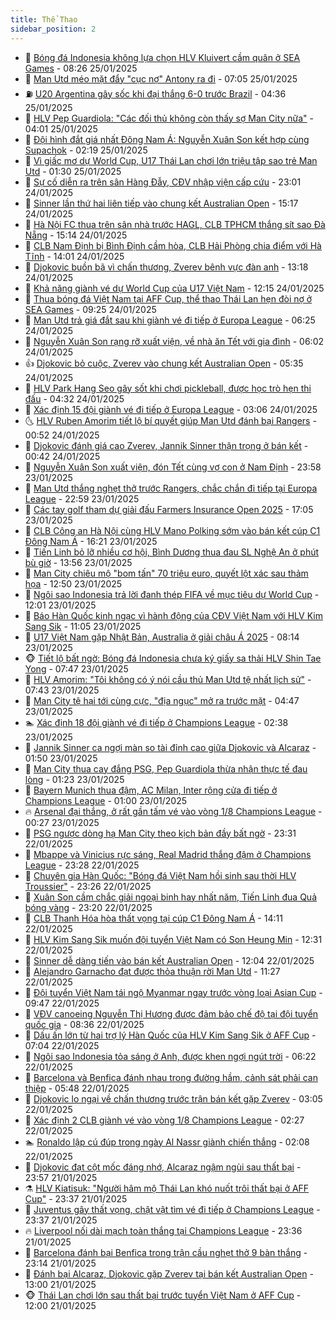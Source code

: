 ```yaml
---
title: Thể Thao
sidebar_position: 2
---
```


<!-- dantri-the-thao:START -->
- 🎡 [Bóng đá Indonesia không lựa chọn HLV Kluivert cầm quân ở SEA Games](https://dantri.com.vn/the-thao/bong-da-indonesia-khong-lua-chon-hlv-kluivert-cam-quan-o-sea-games-20250125113551273.htm) - 08:26 25/01/2025
- 💯 [Man Utd méo mặt đẩy &quot;cục nợ&quot; Antony ra đi](https://dantri.com.vn/the-thao/man-utd-meo-mat-day-cuc-no-antony-ra-di-20250125140552792.htm) - 07:05 25/01/2025
- ⛽️ [U20 Argentina gây sốc khi đại thắng 6-0 trước Brazil](https://dantri.com.vn/the-thao/u20-argentina-gay-soc-khi-dai-thang-6-0-truoc-brazil-20250125113601127.htm) - 04:36 25/01/2025
- 💃 [HLV Pep Guardiola: &quot;Các đối thủ không còn thấy sợ Man City nữa&quot;](https://dantri.com.vn/the-thao/hlv-pep-guardiola-cac-doi-thu-khong-con-thay-so-man-city-nua-20250125100020692.htm) - 04:01 25/01/2025
- 🌈 [Đội hình đắt giá nhất Đông Nam Á: Nguyễn Xuân Son kết hợp cùng Supachok](https://dantri.com.vn/the-thao/doi-hinh-dat-gia-nhat-dong-nam-a-nguyen-xuan-son-ket-hop-cung-supachok-20250125001912781.htm) - 02:19 25/01/2025
- 🦅 [Vì giấc mơ dự World Cup, U17 Thái Lan chơi lớn triệu tập sao trẻ Man Utd](https://dantri.com.vn/the-thao/vi-giac-mo-du-world-cup-u17-thai-lan-choi-lon-trieu-tap-sao-tre-man-utd-20250124225140472.htm) - 01:30 25/01/2025
- 🌝 [Sự cố diễn ra trên sân Hàng Đẫy, CĐV nhập viện cấp cứu](https://dantri.com.vn/the-thao/su-co-dien-ra-tren-san-hang-day-cdv-nhap-vien-cap-cuu-20250124230717455.htm) - 23:01 24/01/2025
- 🚀 [Sinner lần thứ hai liên tiếp vào chung kết Australian Open](https://dantri.com.vn/the-thao/sinner-lan-thu-hai-lien-tiep-vao-chung-ket-australian-open-20250124221726870.htm) - 15:17 24/01/2025
- 🎉 [Hà Nội FC thua trên sân nhà trước HAGL, CLB TPHCM thắng sít sao Đà Nẵng](https://dantri.com.vn/the-thao/ha-noi-fc-thua-tren-san-nha-truoc-hagl-clb-tphcm-thang-sit-sao-da-nang-20250124215538968.htm) - 15:14 24/01/2025
- 📝 [CLB Nam Định bị Bình Định cầm hòa, CLB Hải Phòng chia điểm với Hà Tĩnh](https://dantri.com.vn/the-thao/clb-nam-dinh-bi-binh-dinh-cam-hoa-clb-hai-phong-chia-diem-voi-ha-tinh-20250124205811068.htm) - 14:01 24/01/2025
- 🦄 [Djokovic buồn bã vì chấn thương, Zverev bênh vực đàn anh](https://dantri.com.vn/the-thao/djokovic-buon-ba-vi-chan-thuong-zverev-benh-vuc-dan-anh-20250124201710495.htm) - 13:18 24/01/2025
- 🎉 [Khả năng giành vé dự World Cup của U17 Việt Nam](https://dantri.com.vn/the-thao/kha-nang-gianh-ve-du-world-cup-cua-u17-viet-nam-20250124185332438.htm) - 12:15 24/01/2025
- 💼 [Thua bóng đá Việt Nam tại AFF Cup, thể thao Thái Lan hẹn đòi nợ ở SEA Games](https://dantri.com.vn/the-thao/thua-bong-da-viet-nam-tai-aff-cup-the-thao-thai-lan-hen-doi-no-o-sea-games-20250124142314941.htm) - 09:25 24/01/2025
- 🤡 [Man Utd trả giá đắt sau khi giành vé đi tiếp ở Europa League](https://dantri.com.vn/the-thao/man-utd-tra-gia-dat-sau-khi-gianh-ve-di-tiep-o-europa-league-20250124132510615.htm) - 06:25 24/01/2025
- 🦆 [Nguyễn Xuân Son rạng rỡ xuất viện, về nhà ăn Tết với gia đình](https://dantri.com.vn/the-thao/nguyen-xuan-son-rang-ro-xuat-vien-ve-nha-an-tet-voi-gia-dinh-20250124130200924.htm) - 06:02 24/01/2025
- 👍 [Djokovic bỏ cuộc, Zverev vào chung kết Australian Open](https://dantri.com.vn/the-thao/djokovic-bo-cuoc-zverev-vao-chung-ket-australian-open-20250124123401007.htm) - 05:35 24/01/2025
- 💼 [HLV Park Hang Seo gây sốt khi chơi pickleball, được học trò hẹn thi đấu](https://dantri.com.vn/the-thao/hlv-park-hang-seo-gay-sot-khi-choi-pickleball-duoc-hoc-tro-hen-thi-dau-20250124113233370.htm) - 04:32 24/01/2025
- 🦒 [Xác định 15 đội giành vé đi tiếp ở Europa League](https://dantri.com.vn/the-thao/xac-dinh-15-doi-gianh-ve-di-tiep-o-europa-league-20250124100532933.htm) - 03:06 24/01/2025
- 🌜 [HLV Ruben Amorim tiết lộ bí quyết giúp Man Utd đánh bại Rangers](https://dantri.com.vn/the-thao/hlv-ruben-amorim-tiet-lo-bi-quyet-giup-man-utd-danh-bai-rangers-20250124074403614.htm) - 00:52 24/01/2025
- 🦆 [Djokovic đánh giá cao Zverev, Jannik Sinner thận trọng ở bán kết](https://dantri.com.vn/the-thao/djokovic-danh-gia-cao-zverev-jannik-sinner-than-trong-o-ban-ket-20250124073941091.htm) - 00:42 24/01/2025
- 💪 [Nguyễn Xuân Son xuất viện, đón Tết cùng vợ con ở Nam Định](https://dantri.com.vn/the-thao/nguyen-xuan-son-xuat-vien-don-tet-cung-vo-con-o-nam-dinh-20250124064756448.htm) - 23:58 23/01/2025
- 🧠 [Man Utd thắng nghẹt thở trước Rangers, chắc chắn đi tiếp tại Europa League](https://dantri.com.vn/the-thao/man-utd-thang-nghet-tho-truoc-rangers-chac-chan-di-tiep-tai-europa-league-20250124055857191.htm) - 22:59 23/01/2025
- 🦄 [Các tay golf tham dự giải đấu Farmers Insurance Open 2025](https://dantri.com.vn/the-thao/cac-tay-golf-tham-du-giai-dau-farmers-insurance-open-2025-20250123162924817.htm) - 17:05 23/01/2025
- 🥸 [CLB Công an Hà Nội cùng HLV Mano Polking sớm vào bán kết cúp C1 Đông Nam Á](https://dantri.com.vn/the-thao/clb-cong-an-ha-noi-cung-hlv-mano-polking-som-vao-ban-ket-cup-c1-dong-nam-a-20250123224018338.htm) - 16:21 23/01/2025
- 🤠 [Tiến Linh bỏ lỡ nhiều cơ hội, Bình Dương thua đau SL Nghệ An ở phút bù giờ](https://dantri.com.vn/the-thao/tien-linh-bo-lo-nhieu-co-hoi-binh-duong-thua-dau-sl-nghe-an-o-phut-bu-gio-20250123204426907.htm) - 13:56 23/01/2025
- 👺 [Man City chiêu mộ &quot;bom tấn&quot; 70 triệu euro, quyết lột xác sau thảm họa](https://dantri.com.vn/the-thao/man-city-chieu-mo-bom-tan-70-trieu-euro-quyet-lot-xac-sau-tham-hoa-20250123195001489.htm) - 12:50 23/01/2025
- 📝 [Ngôi sao Indonesia trả lời đanh thép FIFA về mục tiêu dự World Cup](https://dantri.com.vn/the-thao/ngoi-sao-indonesia-tra-loi-danh-thep-fifa-ve-muc-tieu-du-world-cup-20250123155841881.htm) - 12:01 23/01/2025
- 🦆 [Báo Hàn Quốc kinh ngạc vì hành động của CĐV Việt Nam với HLV Kim Sang Sik](https://dantri.com.vn/the-thao/bao-han-quoc-kinh-ngac-vi-hanh-dong-cua-cdv-viet-nam-voi-hlv-kim-sang-sik-20250123170734786.htm) - 11:05 23/01/2025
- 🥳 [U17 Việt Nam gặp Nhật Bản, Australia ở giải châu Á 2025](https://dantri.com.vn/the-thao/u17-viet-nam-gap-nhat-ban-australia-o-giai-chau-a-2025-20250123151128687.htm) - 08:14 23/01/2025
- 🐵 [Tiết lộ bất ngờ: Bóng đá Indonesia chưa ký giấy sa thải HLV Shin Tae Yong](https://dantri.com.vn/the-thao/tiet-lo-bat-ngo-bong-da-indonesia-chua-ky-giay-sa-thai-hlv-shin-tae-yong-20250123121208622.htm) - 07:47 23/01/2025
- 🤩 [HLV Amorim: &quot;Tôi không có ý nói cầu thủ Man Utd tệ nhất lịch sử&quot;](https://dantri.com.vn/the-thao/hlv-amorim-toi-khong-co-y-noi-cau-thu-man-utd-te-nhat-lich-su-20250123102044018.htm) - 07:43 23/01/2025
- 🤠 [Man City tệ hại tới cùng cực, &quot;địa ngục&quot; mở ra trước mặt](https://dantri.com.vn/the-thao/man-city-te-hai-toi-cung-cuc-dia-nguc-mo-ra-truoc-mat-20250123114501049.htm) - 04:47 23/01/2025
- 🏊 [Xác định 18 đội giành vé đi tiếp ở Champions League](https://dantri.com.vn/the-thao/xac-dinh-18-doi-gianh-ve-di-tiep-o-champions-league-20250123093801310.htm) - 02:38 23/01/2025
- 🗽 [Jannik Sinner ca ngợi màn so tài đỉnh cao giữa Djokovic và Alcaraz](https://dantri.com.vn/the-thao/jannik-sinner-ca-ngoi-man-so-tai-dinh-cao-giua-djokovic-va-alcaraz-20250123084534177.htm) - 01:50 23/01/2025
- 🚀 [Man City thua cay đắng PSG, Pep Guardiola thừa nhận thực tế đau lòng](https://dantri.com.vn/the-thao/man-city-thua-cay-dang-psg-pep-guardiola-thua-nhan-thuc-te-dau-long-20250123073950324.htm) - 01:23 23/01/2025
- 🎉 [Bayern Munich thua đậm, AC Milan, Inter rộng cửa đi tiếp ở Champions League](https://dantri.com.vn/the-thao/bayern-munich-thua-dam-ac-milan-inter-rong-cua-di-tiep-o-champions-league-20250123072625331.htm) - 01:00 23/01/2025
- 🔥 [Arsenal đại thắng, ở rất gần tấm vé vào vòng 1/8 Champions League](https://dantri.com.vn/the-thao/arsenal-dai-thang-o-rat-gan-tam-ve-vao-vong-18-champions-league-20250123072707099.htm) - 00:27 23/01/2025
- 🎉 [PSG ngược dòng hạ Man City theo kịch bản đầy bất ngờ](https://dantri.com.vn/the-thao/psg-nguoc-dong-ha-man-city-theo-kich-ban-day-bat-ngo-20250123063056907.htm) - 23:31 22/01/2025
- 🎡 [Mbappe và Vinicius rực sáng, Real Madrid thắng đậm ở Champions League](https://dantri.com.vn/the-thao/mbappe-va-vinicius-ruc-sang-real-madrid-thang-dam-o-champions-league-20250123062843738.htm) - 23:28 22/01/2025
- 🐻 [Chuyên gia Hàn Quốc: &quot;Bóng đá Việt Nam hồi sinh sau thời HLV Troussier&quot;](https://dantri.com.vn/the-thao/chuyen-gia-han-quoc-bong-da-viet-nam-hoi-sinh-sau-thoi-hlv-troussier-20250122194402386.htm) - 23:26 22/01/2025
- 🌊 [Xuân Son cầm chắc giải ngoại binh hay nhất năm, Tiến Linh đua Quả bóng vàng](https://dantri.com.vn/the-thao/xuan-son-cam-chac-giai-ngoai-binh-hay-nhat-nam-tien-linh-dua-qua-bong-vang-20250122232951802.htm) - 23:20 22/01/2025
- 💃 [CLB Thanh Hóa hòa thất vọng tại cúp C1 Đông Nam Á](https://dantri.com.vn/the-thao/clb-thanh-hoa-hoa-that-vong-tai-cup-c1-dong-nam-a-20250122203102689.htm) - 14:11 22/01/2025
- 🤔 [HLV Kim Sang Sik muốn đội tuyển Việt Nam có Son Heung Min](https://dantri.com.vn/the-thao/hlv-kim-sang-sik-muon-doi-tuyen-viet-nam-co-son-heung-min-20250122192509968.htm) - 12:31 22/01/2025
- 🤭 [Sinner dễ dàng tiến vào bán kết Australian Open](https://dantri.com.vn/the-thao/sinner-de-dang-tien-vao-ban-ket-australian-open-20250122185851105.htm) - 12:04 22/01/2025
- 👹 [Alejandro Garnacho đạt được thỏa thuận rời Man Utd](https://dantri.com.vn/the-thao/alejandro-garnacho-dat-duoc-thoa-thuan-roi-man-utd-20250122182712293.htm) - 11:27 22/01/2025
- 🗽 [Đội tuyển Việt Nam tái ngộ Myanmar ngay trước vòng loại Asian Cup](https://dantri.com.vn/the-thao/doi-tuyen-viet-nam-tai-ngo-myanmar-ngay-truoc-vong-loai-asian-cup-20250122162932478.htm) - 09:47 22/01/2025
- 🥳 [VĐV canoeing Nguyễn Thị Hương được đảm bảo chế độ tại đội tuyển  quốc gia](https://dantri.com.vn/the-thao/vdv-canoeing-nguyen-thi-huong-duoc-dam-bao-che-do-tai-doi-tuyen-quoc-gia-20250122153223513.htm) - 08:36 22/01/2025
- 💃 [Dấu ấn lớn từ hai trợ lý Hàn Quốc của HLV Kim Sang Sik ở AFF Cup](https://dantri.com.vn/the-thao/dau-an-lon-tu-hai-tro-ly-han-quoc-cua-hlv-kim-sang-sik-o-aff-cup-20250122125311697.htm) - 07:04 22/01/2025
- 🧰 [Ngôi sao Indonesia tỏa sáng ở Anh, được khen ngợi ngút trời](https://dantri.com.vn/the-thao/ngoi-sao-indonesia-toa-sang-o-anh-duoc-khen-ngoi-ngut-troi-20250122132154768.htm) - 06:22 22/01/2025
- 💪 [Barcelona và Benfica đánh nhau trong đường hầm, cảnh sát phải can thiệp](https://dantri.com.vn/the-thao/barcelona-va-benfica-danh-nhau-trong-duong-ham-canh-sat-phai-can-thiep-20250122124827240.htm) - 05:48 22/01/2025
- 🚀 [Djokovic lo ngại về chấn thương trước trận bán kết gặp Zverev](https://dantri.com.vn/the-thao/djokovic-lo-ngai-ve-chan-thuong-truoc-tran-ban-ket-gap-zverev-20250122070558149.htm) - 03:05 22/01/2025
- 🤠 [Xác định 2 CLB giành vé vào vòng 1/8 Champions League](https://dantri.com.vn/the-thao/xac-dinh-2-clb-gianh-ve-vao-vong-18-champions-league-20250122092724593.htm) - 02:27 22/01/2025
- 🏊 [Ronaldo lập cú đúp trong ngày Al Nassr giành chiến thắng](https://dantri.com.vn/the-thao/ronaldo-lap-cu-dup-trong-ngay-al-nassr-gianh-chien-thang-20250122090304276.htm) - 02:08 22/01/2025
- 🦄 [Djokovic đạt cột mốc đáng nhớ, Alcaraz ngậm ngùi sau thất bại](https://dantri.com.vn/the-thao/djokovic-dat-cot-moc-dang-nho-alcaraz-ngam-ngui-sau-that-bai-20250122065459052.htm) - 23:57 21/01/2025
- ⚗️ [HLV Kiatisuk: &quot;Người hâm mộ Thái Lan khó nuốt trôi thất bại ở AFF Cup&quot;](https://dantri.com.vn/the-thao/hlv-kiatisuk-nguoi-ham-mo-thai-lan-kho-nuot-troi-that-bai-o-aff-cup-20250121233756983.htm) - 23:37 21/01/2025
- 🥷 [Juventus gây thất vọng, chật vật tìm vé đi tiếp ở Champions League](https://dantri.com.vn/the-thao/juventus-gay-that-vong-chat-vat-tim-ve-di-tiep-o-champions-league-20250122070904084.htm) - 23:37 21/01/2025
- 🔥 [Liverpool nối dài mạch toàn thắng tại Champions League](https://dantri.com.vn/the-thao/liverpool-noi-dai-mach-toan-thang-tai-champions-league-20250122063320659.htm) - 23:36 21/01/2025
- 🦅 [Barcelona đánh bại Benfica trong trận cầu nghẹt thở 9 bàn thắng](https://dantri.com.vn/the-thao/barcelona-danh-bai-benfica-trong-tran-cau-nghet-tho-9-ban-thang-20250122061420979.htm) - 23:14 21/01/2025
- 🌝 [Đánh bại Alcaraz, Djokovic gặp Zverev tại bán kết Australian Open](https://dantri.com.vn/the-thao/danh-bai-alcaraz-djokovic-gap-zverev-tai-ban-ket-australian-open-20250121210855675.htm) - 13:00 21/01/2025
- 🐵 [Thái Lan chơi lớn sau thất bại trước tuyển Việt Nam ở AFF Cup](https://dantri.com.vn/the-thao/thai-lan-choi-lon-sau-that-bai-truoc-tuyen-viet-nam-o-aff-cup-20250121183006628.htm) - 12:00 21/01/2025<!-- dantri-the-thao:END -->

